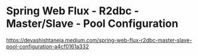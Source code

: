 # Spring Web Flux - R2dbc - Master/Slave - Pool Configuration

https://devashishtaneja.medium.com/spring-web-flux-r2dbc-master-slave-pool-configuration-a4cf0161a332
